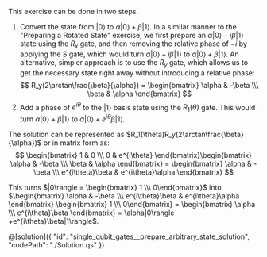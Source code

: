 This exercise can be done in two steps.

1. Convert the state from $|0\rangle$ to $\alpha|0\rangle + \beta|1\rangle$.
   In a similar manner to the "Preparing a Rotated State" exercise, we first prepare an $\alpha|0\rangle -i\beta|1\rangle$ state using the $R_x$ gate, and then removing the relative phase of $-i$ by applying the $S$ gate, which would turn $\alpha|0\rangle -i\beta|1\rangle$ to $\alpha|0\rangle + \beta|1\rangle$.
   An alternative, simpler approach is to use the $R_y$ gate, which allows us to get the necessary state right away without introducing a relative phase:
$$
R_y(2\arctan\frac{\beta}{\alpha}) = \begin{bmatrix} \alpha & -\beta \\\ \beta & \alpha \end{bmatrix}
$$
2. Add a phase of $e^{i\theta}$ to the $|1\rangle$ basis state using the $R_1(\theta)$ gate. This would turn $\alpha|0\rangle +\beta|1\rangle$ to $\alpha|0\rangle + e^{i\theta}\beta|1\rangle$.

The solution can be represented as $R_1(\theta)R_y(2\arctan\frac{\beta}{\alpha})$ or in matrix form as:
$$
\begin{bmatrix} 1 & 0 \\\ 0 & e^{i\theta} \end{bmatrix}\begin{bmatrix} \alpha & -\beta \\\ \beta & \alpha \end{bmatrix} = 
\begin{bmatrix} \alpha & -\beta \\\ e^{i\theta}\beta & e^{i\theta}\alpha \end{bmatrix}
$$

This turns $|0\rangle = \begin{bmatrix} 1 \\\ 0\end{bmatrix}$ into $\begin{bmatrix} \alpha & -\beta \\\ e^{i\theta}\beta & e^{i\theta}\alpha \end{bmatrix} \begin{bmatrix} 1 \\\ 0\end{bmatrix} = \begin{bmatrix} \alpha \\\ e^{i\theta}\beta \end{bmatrix} = \alpha|0\rangle +e^{i\theta}\beta|1\rangle$.

@[solution]({
    "id": "single_qubit_gates__prepare_arbitrary_state_solution",
    "codePath": "./Solution.qs"
})
